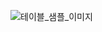![테이블_샘플_이미지](https://user-images.githubusercontent.com/104196127/165022684-a5c9b4d3-8781-4ee7-a90f-ae497969e675.jpg)

